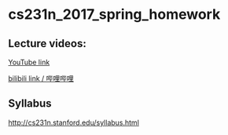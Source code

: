 # cs231n_2017_spring_homework

## Lecture videos:
[YouTube link](https://www.youtube.com/playlist?list=PL3FW7Lu3i5JvHM8ljYj-zLfQRF3EO8sYv "YouTube")

[bilibili link / 哔哩哔哩](https://www.bilibili.com/video/av13260183/)

## Syllabus
http://cs231n.stanford.edu/syllabus.html

